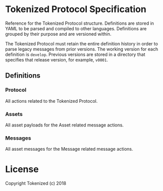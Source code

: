 # Tokenized Protocol Specification

Reference for the Tokenized Protocol structure. Definitions are stored in YAML to be parsed and compiled to other languages. Definitions are grouped by their purpose and are versioned within.

The Tokenized Protocol must retain the entire definition history in order to parse legacy messages from prior versions. The working version for each definition is `develop`. Previous versions are stored in a directory that specifies that release version, for example, `v0001`.

## Definitions

### Protocol

All actions related to the Tokenized Protocol.

### Assets

All asset payloads for the Asset related message actions.

### Messages

All asset messages for the Message related message actions.

# License

Copyright Tokenized (c) 2018
